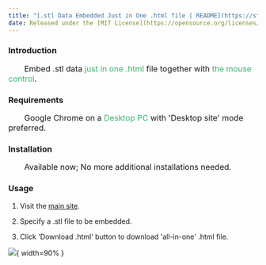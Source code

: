 ```yaml
---
title: "[.stl Data Embedded Just in One .html file | README](https://stl--html.azurewebsites.net/public/README.html)"
date: Released under the [MIT License](https://opensource.org/licenses/mit-license.php)
---
```



### Introduction

<p style="text-indent:2em; font-size: 115%;">
Embed .stl data <font color="MediumSeaGreen">just in one .html</font> file together with <font color="MediumSeaGreen">the mouse control</font>.
</p>

### Requirements

<p style="text-indent:2em; font-size: 115%;">
Google Chrome on a <font color="MediumSeaGreen">Desktop PC</font> with 'Desktop site' mode preferred.
</p>

### Installation

<p style="text-indent:2em; font-size: 115%;">
Available now; No more additional installations needed.
</p>

### Usage

<p style="text-indent:3em; font-size: 115%;">

1. Visit the [main site](https://stl--html.azurewebsites.net/).

2. Specify a .stl file to be embedded.

3. Click 'Download .html' button to download 'all-in-one' .html file.
</p>

![](./stl2html.js.gif){ width=90% }
<br>
<br>